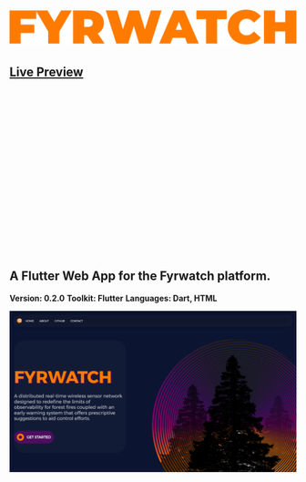 


# ![fyrwatch_app](./Asset.png)
## [Live Preview](https://fyrwatch.web.app/)
<!-- [mockup]-->


![mockup](/mockup.gif)
<!-- [mockup](/mockup.gif) -->

## A Flutter Web App for the Fyrwatch platform.
 
**Version: 0.2.0**
**Toolkit: Flutter**
**Languages: Dart, HTML**


![fyrwatch_app](./first.png)